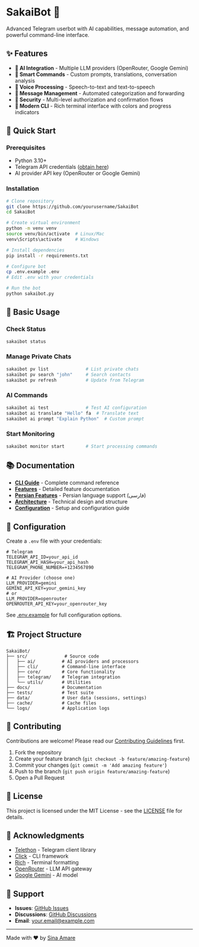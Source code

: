 # SakaiBot 🤖

Advanced Telegram userbot with AI capabilities, message automation, and powerful command-line interface.

## ✨ Features

- **🤖 AI Integration** - Multiple LLM providers (OpenRouter, Google Gemini)
- **💬 Smart Commands** - Custom prompts, translations, conversation analysis
- **🎤 Voice Processing** - Speech-to-text and text-to-speech
- **📨 Message Management** - Automated categorization and forwarding
- **🔐 Security** - Multi-level authorization and confirmation flows
- **🎨 Modern CLI** - Rich terminal interface with colors and progress indicators

## 🚀 Quick Start

### Prerequisites
- Python 3.10+
- Telegram API credentials ([obtain here](https://my.telegram.org))
- AI provider API key (OpenRouter or Google Gemini)

### Installation

```bash
# Clone repository
git clone https://github.com/yourusername/SakaiBot
cd SakaiBot

# Create virtual environment
python -m venv venv
source venv/bin/activate  # Linux/Mac
venv\Scripts\activate     # Windows

# Install dependencies
pip install -r requirements.txt

# Configure bot
cp .env.example .env
# Edit .env with your credentials

# Run the bot
python sakaibot.py
```

## 📖 Basic Usage

### Check Status
```bash
sakaibot status
```

### Manage Private Chats
```bash
sakaibot pv list              # List private chats
sakaibot pv search "john"     # Search contacts
sakaibot pv refresh           # Update from Telegram
```

### AI Commands
```bash
sakaibot ai test              # Test AI configuration
sakaibot ai translate "Hello" fa  # Translate text
sakaibot ai prompt "Explain Python"  # Custom prompt
```

### Start Monitoring
```bash
sakaibot monitor start        # Start processing commands
```

## 📚 Documentation

- [**CLI Guide**](docs/CLI.md) - Complete command reference
- [**Features**](docs/FEATURES.md) - Detailed feature documentation  
- [**Persian Features**](docs/PERSIAN_FEATURES.md) - Persian language support (فارسی)
- [**Architecture**](docs/ARCHITECTURE.md) - Technical design and structure
- [**Configuration**](docs/CONFIGURATION.md) - Setup and configuration guide

## 🔧 Configuration

Create a `.env` file with your credentials:

```env
# Telegram
TELEGRAM_API_ID=your_api_id
TELEGRAM_API_HASH=your_api_hash  
TELEGRAM_PHONE_NUMBER=+1234567890

# AI Provider (choose one)
LLM_PROVIDER=gemini
GEMINI_API_KEY=your_gemini_key
# or
LLM_PROVIDER=openrouter
OPENROUTER_API_KEY=your_openrouter_key
```

See [.env.example](.env.example) for full configuration options.

## 🏗️ Project Structure

```
SakaiBot/
├── src/              # Source code
│   ├── ai/          # AI providers and processors
│   ├── cli/         # Command-line interface
│   ├── core/        # Core functionality
│   ├── telegram/    # Telegram integration
│   └── utils/       # Utilities
├── docs/            # Documentation
├── tests/           # Test suite
├── data/            # User data (sessions, settings)
├── cache/           # Cache files
└── logs/            # Application logs
```

## 🤝 Contributing

Contributions are welcome! Please read our [Contributing Guidelines](CONTRIBUTING.md) first.

1. Fork the repository
2. Create your feature branch (`git checkout -b feature/amazing-feature`)
3. Commit your changes (`git commit -m 'Add amazing feature'`)
4. Push to the branch (`git push origin feature/amazing-feature`)
5. Open a Pull Request

## 📄 License

This project is licensed under the MIT License - see the [LICENSE](LICENSE) file for details.

## 🙏 Acknowledgments

- [Telethon](https://github.com/LonamiWebs/Telethon) - Telegram client library
- [Click](https://click.palletsprojects.com/) - CLI framework
- [Rich](https://github.com/Textualize/rich) - Terminal formatting
- [OpenRouter](https://openrouter.ai/) - LLM API gateway
- [Google Gemini](https://deepmind.google/technologies/gemini/) - AI model

## 📮 Support

- **Issues**: [GitHub Issues](https://github.com/yourusername/SakaiBot/issues)
- **Discussions**: [GitHub Discussions](https://github.com/yourusername/SakaiBot/discussions)
- **Email**: your.email@example.com

---

Made with ❤️ by [Sina Amare](https://github.com/yourusername)